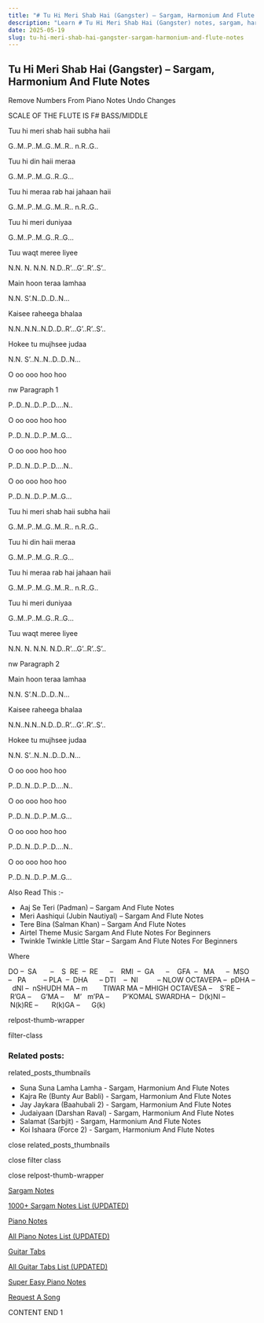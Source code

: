 ```yaml
---
title: "# Tu Hi Meri Shab Hai (Gangster) – Sargam, Harmonium And Flute Notes"
description: "Learn # Tu Hi Meri Shab Hai (Gangster) notes, sargam, harmonium notations and flute notes. Easy step-by-step tutorial for beginners."
date: 2025-05-19
slug: tu-hi-meri-shab-hai-gangster-sargam-harmonium-and-flute-notes
---
```


## Tu Hi Meri Shab Hai (Gangster) – Sargam, Harmonium And Flute Notes

Remove Numbers From Piano Notes
Undo Changes

SCALE OF THE FLUTE IS F# BASS/MIDDLE

Tuu hi meri shab haii subha haii

G..M..P..M..G..M..R.. n.R..G..

Tuu hi din haii meraa

G..M..P..M..G..R..G…

Tuu hi meraa rab hai jahaan haii

G..M..P..M..G..M..R.. n.R..G..

Tuu hi meri duniyaa

G..M..P..M..G..R..G…

Tuu waqt meree liyee

N.N. N. N.N. N.D..R’…G’..R’..S’..

Main hoon teraa lamhaa

N.N. S’.N..D..D..N…

Kaisee raheega bhalaa

N.N..N.N..N.D..D..R’…G’..R’..S’..

Hokee tu mujhsee judaa

N.N. S’..N..N..D..D..N…

O oo ooo hoo hoo

nw Paragraph 1

P..D..N..D..P..D….N..

O oo ooo hoo hoo

P..D..N..D..P..M..G…

O oo ooo hoo hoo

P..D..N..D..P..D….N..

O oo ooo hoo hoo

P..D..N..D..P..M..G…

Tuu hi meri shab haii subha haii

G..M..P..M..G..M..R.. n.R..G..

Tuu hi din haii meraa

G..M..P..M..G..R..G…

Tuu hi meraa rab hai jahaan haii

G..M..P..M..G..M..R.. n.R..G..

Tuu hi meri duniyaa

G..M..P..M..G..R..G…

Tuu waqt meree liyee

N.N. N. N.N. N.D..R’…G’..R’..S’..

nw Paragraph 2

Main hoon teraa lamhaa

N.N. S’.N..D..D..N…

Kaisee raheega bhalaa

N.N..N.N..N.D..D..R’…G’..R’..S’..

Hokee tu mujhsee judaa

N.N. S’..N..N..D..D..N…

O oo ooo hoo hoo

P..D..N..D..P..D….N..

O oo ooo hoo hoo

P..D..N..D..P..M..G…

O oo ooo hoo hoo

P..D..N..D..P..D….N..

O oo ooo hoo hoo

P..D..N..D..P..M..G…

Also Read This :-

* Aaj Se Teri (Padman) – Sargam And Flute Notes
* Meri Aashiqui (Jubin Nautiyal) – Sargam And Flute Notes
* Tere Bina (Salman Khan) – Sargam And Flute Notes
* Airtel Theme Music Sargam And Flute Notes For Beginners
* Twinkle Twinkle Little Star – Sargam And Flute Notes For Beginners

Where



DO –  SA       –    S  RE  –  RE      –    RMI  –  GA      –    GFA  –   MA      –  MSO  –   PA         – PLA  –  DHA      – DTI    –  NI          – NLOW OCTAVEPA –  pDHA –  dNI –  nSHUDH MA – m        TIWAR MA – MHIGH OCTAVESA –    S’RE –     R’GA –     G’MA –     M’   m’PA –       P’KOMAL SWARDHA –  D(k)NI –       N(k)RE –       R(k)GA –      G(k)

relpost-thumb-wrapper

filter-class

### Related posts:

related_posts_thumbnails

* Suna Suna Lamha Lamha - Sargam, Harmonium And Flute Notes
* Kajra Re (Bunty Aur Babli) - Sargam, Harmonium And Flute Notes
* Jay Jaykara (Baahubali 2) - Sargam, Harmonium And Flute Notes
* Judaiyaan (Darshan Raval) - Sargam, Harmonium And Flute Notes
* Salamat (Sarbjit) - Sargam, Harmonium And Flute Notes
* Koi Ishaara (Force 2) - Sargam, Harmonium And Flute Notes

close related_posts_thumbnails

close filter class

close relpost-thumb-wrapper

[Sargam Notes](/sargam-notes.html)

[1000+ Sargam Notes List (UPDATED)](/all-songs-list-sargam-notes.html)

[Piano Notes](/piano-notes.html)

[All Piano Notes List (UPDATED)](/all-songs-list-piano-notes.html)

[Guitar Tabs](/guitar-tabs.html)

[All Guitar Tabs List (UPDATED)](/all-songs-list-guitar-tabs.html)

[Super Easy Piano Notes](https://studywall.in/)

[Request A Song](/request-a-song.html)

CONTENT END 1

